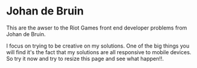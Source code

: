 Johan de Bruin
=====
This are the awser to the Riot Games front end developer problems from Johan de Bruin.

I focus on trying to be creative on my solutions. One of the big things you will find it's the fact that my solutions are all responsive to mobile devices. So try it now and try to resize this page and see what happen!!.
